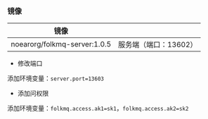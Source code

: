 

### 镜像

| 镜像                           |          |
|------------------------------|----------|
| noearorg/folkmq-server:1.0.5 | 服务端（端口：13602） |


* 修改端口

添加环境变量：`server.port=13603`


* 添加问权限

添加环境变量：`folkmq.access.ak1=sk1`，`folkmq.access.ak2=sk2`


